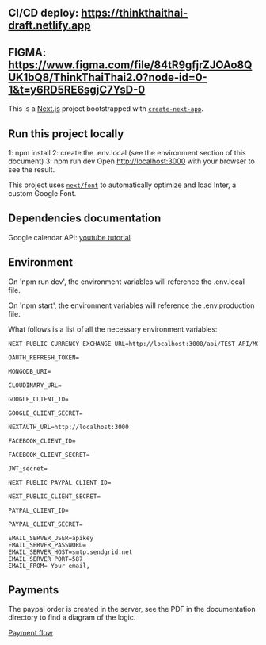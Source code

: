 ## CI/CD deploy: https://thinkthaithai-draft.netlify.app

## FIGMA: https://www.figma.com/file/84tR9gfjrZJOAo8QUK1bQ8/ThinkThaiThai2.0?node-id=0-1&t=y6RD5RE6sgjC7YsD-0

This is a [Next.js](https://nextjs.org/) project bootstrapped with [`create-next-app`](https://github.com/vercel/next.js/tree/canary/packages/create-next-app).

## Run this project locally

1: npm install
2: create the .env.local (see the environment section of this document)
3: npm run dev
Open [http://localhost:3000](http://localhost:3000) with your browser to see the result.


This project uses [`next/font`](https://nextjs.org/docs/basic-features/font-optimization) to automatically optimize and load Inter, a custom Google Font.

## Dependencies documentation

Google calendar API: [youtube tutorial](https://www.youtube.com/watch?v=zrLf4KMs71E&t=1338s)

## Environment
On 'npm run dev', the environment variables will reference the .env.local file.

On 'npm start', the environment variables will reference the .env.production file.

What follows is a list of all the necessary environment variables:

    NEXT_PUBLIC_CURRENCY_EXCHANGE_URL=http://localhost:3000/api/TEST_API/MOCK_currencyExchange

    OAUTH_REFRESH_TOKEN=

    MONGODB_URI=

    CLOUDINARY_URL=

    GOOGLE_CLIENT_ID=

    GOOGLE_CLIENT_SECRET=

    NEXTAUTH_URL=http://localhost:3000

    FACEBOOK_CLIENT_ID=

    FACEBOOK_CLIENT_SECRET=

    JWT_secret=

    NEXT_PUBLIC_PAYPAL_CLIENT_ID=

    NEXT_PUBLIC_CLIENT_SECRET=

    PAYPAL_CLIENT_ID=

    PAYPAL_CLIENT_SECRET=
    
    EMAIL_SERVER_USER=apikey
    EMAIL_SERVER_PASSWORD=
    EMAIL_SERVER_HOST=smtp.sendgrid.net
    EMAIL_SERVER_PORT=587
    EMAIL_FROM= Your email, 

## Payments

The paypal order is created in the server, see the PDF in the documentation directory to find a diagram of the logic.

[Payment flow](https://lucid.app/lucidchart/4b5a8ddb-e13c-45a9-b0a5-b99c8daa633d/edit?viewport_loc=-616%2C671%2C2585%2C964%2C0_0&invitationId=inv_fae12b37-73ff-4859-a6cf-e65c5e02d586)




